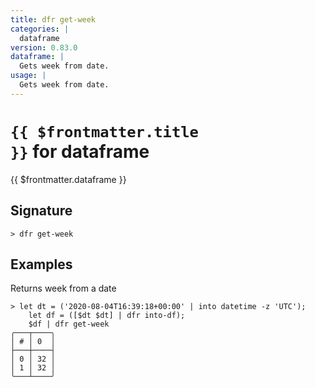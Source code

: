```yaml
---
title: dfr get-week
categories: |
  dataframe
version: 0.83.0
dataframe: |
  Gets week from date.
usage: |
  Gets week from date.
---
```


# <code>{{ $frontmatter.title }}</code> for dataframe

<div class='command-title'>{{ $frontmatter.dataframe }}</div>

## Signature

```> dfr get-week ```

## Examples

Returns week from a date
```shell
> let dt = ('2020-08-04T16:39:18+00:00' | into datetime -z 'UTC');
    let df = ([$dt $dt] | dfr into-df);
    $df | dfr get-week
╭───┬────╮
│ # │ 0  │
├───┼────┤
│ 0 │ 32 │
│ 1 │ 32 │
╰───┴────╯

```

